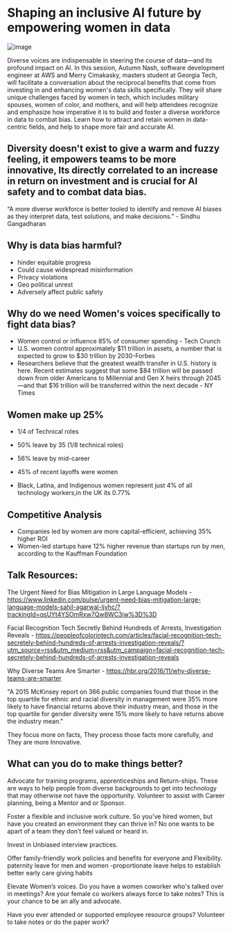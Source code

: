 # Shaping an inclusive AI future by empowering women in data
![image](https://github.com/user-attachments/assets/03784651-5eb9-45e4-8628-e4702edda16d)

Diverse voices are indispensable in steering the course of data—and its profound impact on AI. In this session, Autumn Nash, software development engineer at AWS and Merry Cimakasky, masters student at Georgia Tech, will facilitate a conversation about the reciprocal benefits that come from investing in and enhancing women's data skills specifically. They will share unique challenges faced by women in tech, which includes military spouses, women of color, and mothers, and will help attendees recognize and emphasize how imperative it is to build and foster a diverse workforce in data to combat bias. Learn how to attract and retain women in data-centric fields, and help to shape more fair and accurate AI.

## Diversity doesn't exist to give a warm and fuzzy feeling, it empowers teams to be more innovative, Its directly correlated to an increase in return on investment and is crucial for AI safety and to combat data bias. 


“A more diverse workforce is better tooled to identify and remove AI biases as they interpret data, test solutions, and make decisions.” - Sindhu Gangadharan

## Why is data bias harmful? 
*  hinder equitable progress 
* Could cause widespread misinformation 
* Privacy violations 
* Geo political unrest 
* Adversely affect public safety 

## Why do we need Women's voices specifically to fight data bias? 
* Women control or influence 85% of consumer spending - Tech Crunch
* U.S. women control approximately $11 trillion in assets, a number that is expected to grow to $30 trillion by 2030-Forbes
* Researchers believe that the greatest wealth transfer in U.S. history is here. Recent estimates suggest that some $84 trillion will be passed down from older Americans to Millennial and Gen X heirs through 2045—and that $16 trillion will be transferred within the next decade - NY Times

## Women make up 25%

* 1/4 of Technical roles 

* 50% leave by 35 (1/8 technical roles)

* 56% leave by mid-career

* 45% of recent layoffs were women 

* Black, Latina, and Indigenous women represent just 4% of all technology workers,in the UK its 0.77%


## Competitive Analysis
* Companies led by women are more capital-efficient, achieving 35% higher ROI
* Women-led startups have 12% higher revenue than startups run by men, according to the Kauffman Foundation



## Talk Resources: 

The Urgent Need for Bias Mitigation in Large Language Models - https://www.linkedin.com/pulse/urgent-need-bias-mitigation-large-language-models-sahil-agarwal-ljvhc/?trackingId=qsUYt4YSOmRxw7Qw8WC3iw%3D%3D

Facial Recognition Tech Secretly Behind Hundreds of Arrests, Investigation Reveals - https://peopleofcolorintech.com/articles/facial-recognition-tech-secretely-behind-hundreds-of-arrests-investigation-reveals/?utm_source=rss&utm_medium=rss&utm_campaign=facial-recognition-tech-secretely-behind-hundreds-of-arrests-investigation-reveals

Why Diverse Teams Are Smarter - https://hbr.org/2016/11/why-diverse-teams-are-smarter

"A 2015 McKinsey report on 366 public companies found that those in the top quartile for ethnic and racial diversity in management were 35% more likely to have financial returns above their industry mean, and those in the top quartile for gender diversity were 15% more likely to have returns above the industry mean."

They focus more on facts, They process those facts more carefully, and They are more Innovative. 



## What can you do to make things better?

Advocate for training programs, apprenticeships and Return-ships. These are ways to help people from diverse backgrounds to get into technology that may otherwise not have the opportunity. Volunteer to assist with Career planning, being a Mentor and or  Sponsor. 


Foster a flexible and inclusive work culture. So you've hired women, but have you created an environment they can thrive in? No one wants to be apart of a team they don’t feel valued or heard in. 

Invest in Unbiased interview practices. 

Offer family-friendly work policies and benefits for everyone and Flexibility. paternity leave for men and women -proportionate leave helps to establish  better early care giving habits

Elevate Women’s voices. Do you have a women coworker who's talked over in meetings? Are your female co workers always force to take notes? This is your chance to be an ally and advocate. 


Have you ever attended or supported employee resource groups? Volunteer to take notes  or do the paper work?


